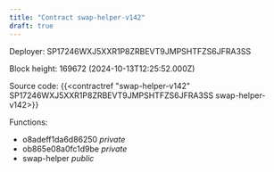 ```yaml
---
title: "Contract swap-helper-v142"
draft: true
---
```

Deployer: SP17246WXJ5XXR1P8ZRBEVT9JMPSHTFZS6JFRA3SS


 



Block height: 169672 (2024-10-13T12:25:52.000Z)

Source code: {{<contractref "swap-helper-v142" SP17246WXJ5XXR1P8ZRBEVT9JMPSHTFZS6JFRA3SS swap-helper-v142>}}

Functions:

* o8adeff1da6d86250 _private_
* ob865e08a0fc1d9be _private_
* swap-helper _public_
